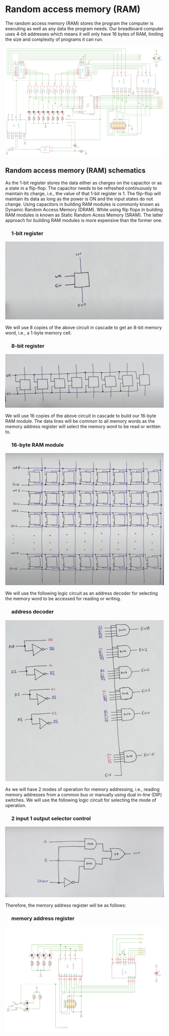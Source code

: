 # Random access memory (RAM) 
The random access memory (RAM) stores the program the computer is executing as well as any data the program needs. Our breadboard computer uses 4-bit addresses which means it will only have 16 bytes of RAM, limiting the size and complexity of programs it can run.<br/>

<div style="text-align:center"><img src="./schematics/ram%20module.png" class="full-width"/></div> 

## Random access memory (RAM) schematics

As the 1-bit register stores the data either as charges on the capacitor or as a state in a flip-flop. The capacitor needs to be refreshed continuously to maintain its charge, i.e., the value of that 1-bit register is 1. The flip-flop will maintain its data as long as the power is ON and the input states do not change. Using capacitors in building RAM modules is commonly known as Dynamic Random Access Memory (DRAM). While using flip flops in building RAM modules is known as Static Random Acess Memory (SRAM). The latter approach for building RAM modules is more expensive than the former one.

### &nbsp;&nbsp;&nbsp;&nbsp; 1-bit register

<div style="text-align:center"><img src="./schematics/1%20bit%20register.png" class="full-width"/></div> 

We will use 8 copies of the above circuit in cascade to get an 8-bit memory word, i.e., a 1-byte memory cell.

### &nbsp;&nbsp;&nbsp;&nbsp; 8-bit register

<div style="text-align:center"><img src="./schematics/8%20bit%20register.png" class="full-width"/></div> 

We will use 16 copies of the above circuit in cascade to build our 16-byte RAM module. The data lines will be common to all memory words as the memory address register will select the memory word to be read or written to.

### &nbsp;&nbsp;&nbsp;&nbsp; 16-byte RAM module

<div style="text-align:center"><img src="./schematics/16%20bytes%20RAM.png" class="full-width"/></div> 

We will use the following logic circuit as an address decoder for selecting the memory word to be accessed for reading or writing.

### &nbsp;&nbsp;&nbsp;&nbsp; address decoder

<div style="text-align:center"><img src="./schematics/address%20decoder.png" class="full-width"/></div> 

As we will have 2 modes of operation for memory addressing, i.e., reading memory addresses from a common bus or manually using dual in-line (DIP) switches. We will use the following logic circuit for selecting the mode of operation.

### &nbsp;&nbsp;&nbsp;&nbsp; 2 input 1 output selector control 

<div style="text-align:center"><img src="./schematics/2%20inputs%201%20output%20selector.png" class="full-width"/></div> 

Therefore, the memory address register will be as follows:

### &nbsp;&nbsp;&nbsp;&nbsp; memory address register

<div style="text-align:center"><img src="./schematics/memory%20address%20register.png" class="full-width"/></div> 
